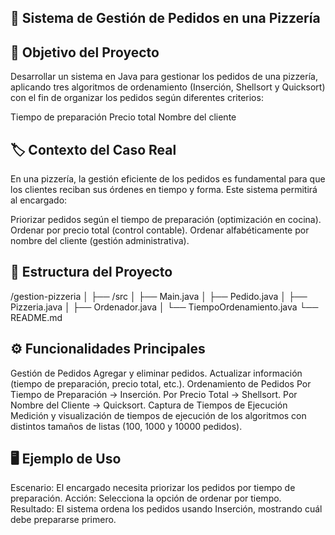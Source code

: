 ## 🍕 Sistema de Gestión de Pedidos en una Pizzería

## 📌 Objetivo del Proyecto

Desarrollar un sistema en Java para gestionar los pedidos de una pizzería, aplicando tres algoritmos de ordenamiento (Inserción, Shellsort y Quicksort) con el fin de organizar los pedidos según diferentes criterios:

Tiempo de preparación
Precio total
Nombre del cliente

## 🏷️ Contexto del Caso Real

En una pizzería, la gestión eficiente de los pedidos es fundamental para que los clientes reciban sus órdenes en tiempo y forma.
Este sistema permitirá al encargado:

Priorizar pedidos según el tiempo de preparación (optimización en cocina).
Ordenar por precio total (control contable).
Ordenar alfabéticamente por nombre del cliente (gestión administrativa).

## 📂 Estructura del Proyecto
/gestion-pizzeria
│
├── /src
│   ├── Main.java 
│   ├── Pedido.java
│   ├── Pizzeria.java
│   ├── Ordenador.java
│   └── TiempoOrdenamiento.java 
└── README.md      

## ⚙️ Funcionalidades Principales

Gestión de Pedidos
Agregar y eliminar pedidos.
Actualizar información (tiempo de preparación, precio total, etc.).
Ordenamiento de Pedidos
Por Tiempo de Preparación → Inserción.
Por Precio Total → Shellsort.
Por Nombre del Cliente → Quicksort.
Captura de Tiempos de Ejecución
Medición y visualización de tiempos de ejecución de los algoritmos con distintos tamaños de listas (100, 1000 y 10000 pedidos).

## 🖥️ Ejemplo de Uso

Escenario: El encargado necesita priorizar los pedidos por tiempo de preparación.
Acción: Selecciona la opción de ordenar por tiempo.
Resultado: El sistema ordena los pedidos usando Inserción, mostrando cuál debe prepararse primero.